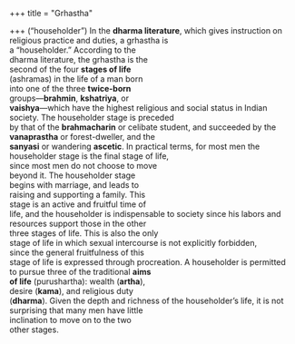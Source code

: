 +++
title = "Grhastha"

+++
(“householder”) In the **dharma literature**, which gives instruction on religious practice and duties, a grhastha is  
a “householder.” According to the  
dharma literature, the grhastha is the  
second of the four **stages of life**  
(ashramas) in the life of a man born  
into one of the three **twice-born**  
groups—**brahmin**, **kshatriya**, or  
**vaishya**—which have the highest religious and social status in Indian society. The householder stage is preceded  
by that of the **brahmacharin** or celibate student, and succeeded by the  
**vanaprastha** or forest-dweller, and the  
**sanyasi** or wandering **ascetic**. In practical terms, for most men the householder stage is the final stage of life,  
since most men do not choose to move  
beyond it. The householder stage  
begins with marriage, and leads to  
raising and supporting a family. This  
stage is an active and fruitful time of  
life, and the householder is indispensable to society since his labors and  
resources support those in the other  
three stages of life. This is also the only  
stage of life in which sexual intercourse is not explicitly forbidden,  
since the general fruitfulness of this  
stage of life is expressed through procreation. A householder is permitted  
to pursue three of the traditional **aims**  
**of life** (purushartha): wealth (**artha**),  
desire (**kama**), and religious duty  
(**dharma**). Given the depth and richness of the householder’s life, it is not  
surprising that many men have little  
inclination to move on to the two  
other stages.